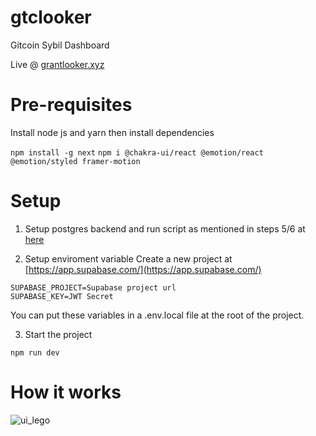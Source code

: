 # gtclooker
Gitcoin Sybil Dashboard

Live @ [grantlooker.xyz](https://www.grantlooker.xyz/)

# Pre-requisites
Install node js and yarn
then install dependencies

`npm install -g next`
`npm i @chakra-ui/react @emotion/react @emotion/styled framer-motion`

# Setup

1. Setup postgres backend and run script as mentioned in steps 5/6 at [here](https://github.com/kikura3/gtclooker-legos/blob/e789a25d60381c0a76e6c5d3e492fd40800992c3/README.md?plain=1#L119)

2. Setup enviroment variable
Create a new project at [https://app.supabase.com/](https://app.supabase.com/)

```
SUPABASE_PROJECT=Supabase project url
SUPABASE_KEY=JWT Secret
```

You can put these variables in a .env.local file at the root of the project.

3. Start the project
```
npm run dev
```
# How it works

![ui_lego](/public/ui_lego.png)
